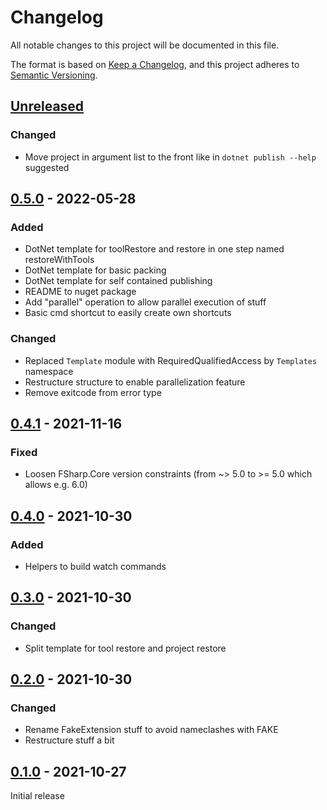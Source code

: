 # Changelog
All notable changes to this project will be documented in this file.

The format is based on [Keep a Changelog](https://keepachangelog.com/en/1.0.0/),
and this project adheres to [Semantic Versioning](https://semver.org/spec/v2.0.0.html).

## [Unreleased]

### Changed
- Move project in argument list to the front like in `dotnet publish --help` suggested

## [0.5.0] - 2022-05-28
### Added
- DotNet template for toolRestore and restore in one step named restoreWithTools
- DotNet template for basic packing
- DotNet template for self contained publishing
- README to nuget package
- Add "parallel" operation to allow parallel execution of stuff
- Basic cmd shortcut to easily create own shortcuts

### Changed
- Replaced `Template` module with RequiredQualifiedAccess by `Templates` namespace
- Restructure structure to enable parallelization feature
- Remove exitcode from error type

## [0.4.1] - 2021-11-16
### Fixed
- Loosen FSharp.Core version constraints (from ~> 5.0 to >= 5.0 which allows e.g. 6.0)

## [0.4.0] - 2021-10-30
### Added
- Helpers to build watch commands

## [0.3.0] - 2021-10-30
### Changed
- Split template for tool restore and project restore

## [0.2.0] - 2021-10-30
### Changed
- Rename FakeExtension stuff to avoid nameclashes with FAKE
- Restructure stuff a bit

## [0.1.0] - 2021-10-27
Initial release

[Unreleased]: https://github.com/NicoVIII/RunHelpers/compare/v0.5.0...HEAD
[0.5.0]: https://github.com/NicoVIII/RunHelpers/compare/v0.4.1..v0.5.0
[0.4.1]: https://github.com/NicoVIII/RunHelpers/compare/v0.4.0..v0.4.1
[0.4.0]: https://github.com/NicoVIII/RunHelpers/compare/v0.3.0..v0.4.0
[0.3.0]: https://github.com/NicoVIII/RunHelpers/compare/v0.2.0..v0.3.0
[0.2.0]: https://github.com/NicoVIII/RunHelpers/compare/v0.1.0..v0.2.0
[0.1.0]: https://github.com/NicoVIII/RunHelpers/releases/v0.1.0
